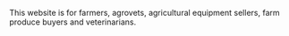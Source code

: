 This website is for farmers, agrovets, agricultural equipment sellers, farm produce buyers and veterinarians.
